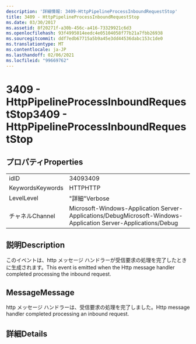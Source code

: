 ```yaml
---
description: '詳細情報: 3409-HttpPipelineProcessInboundRequestStop'
title: 3409 - HttpPipelineProcessInboundRequestStop
ms.date: 03/30/2017
ms.assetid: 8f20271f-a30b-456c-a416-73329921c6d3
ms.openlocfilehash: 93f4995014eedc4e05104058f77b21a7fbb26938
ms.sourcegitcommit: ddf7edb67715a5b9a45e3dd44536dabc153c1de0
ms.translationtype: MT
ms.contentlocale: ja-JP
ms.lasthandoff: 02/06/2021
ms.locfileid: "99669762"
---
```

# <a name="3409---httppipelineprocessinboundrequeststop"></a><span data-ttu-id="bff8e-103">3409 - HttpPipelineProcessInboundRequestStop</span><span class="sxs-lookup"><span data-stu-id="bff8e-103">3409 - HttpPipelineProcessInboundRequestStop</span></span>

## <a name="properties"></a><span data-ttu-id="bff8e-104">プロパティ</span><span class="sxs-lookup"><span data-stu-id="bff8e-104">Properties</span></span>  
  
|||  
|-|-|  
|<span data-ttu-id="bff8e-105">id</span><span class="sxs-lookup"><span data-stu-id="bff8e-105">ID</span></span>|<span data-ttu-id="bff8e-106">3409</span><span class="sxs-lookup"><span data-stu-id="bff8e-106">3409</span></span>|  
|<span data-ttu-id="bff8e-107">Keywords</span><span class="sxs-lookup"><span data-stu-id="bff8e-107">Keywords</span></span>|<span data-ttu-id="bff8e-108">HTTP</span><span class="sxs-lookup"><span data-stu-id="bff8e-108">HTTP</span></span>|  
|<span data-ttu-id="bff8e-109">Level</span><span class="sxs-lookup"><span data-stu-id="bff8e-109">Level</span></span>|<span data-ttu-id="bff8e-110">"詳細"</span><span class="sxs-lookup"><span data-stu-id="bff8e-110">Verbose</span></span>|  
|<span data-ttu-id="bff8e-111">チャネル</span><span class="sxs-lookup"><span data-stu-id="bff8e-111">Channel</span></span>|<span data-ttu-id="bff8e-112">Microsoft-Windows-Application Server-Applications/Debug</span><span class="sxs-lookup"><span data-stu-id="bff8e-112">Microsoft-Windows-Application Server-Applications/Debug</span></span>|  
  
## <a name="description"></a><span data-ttu-id="bff8e-113">説明</span><span class="sxs-lookup"><span data-stu-id="bff8e-113">Description</span></span>  

 <span data-ttu-id="bff8e-114">このイベントは、http メッセージ ハンドラーが受信要求の処理を完了したときに生成されます。</span><span class="sxs-lookup"><span data-stu-id="bff8e-114">This event is emitted when the Http message handler completed processing the inbound request.</span></span>  
  
## <a name="message"></a><span data-ttu-id="bff8e-115">Message</span><span class="sxs-lookup"><span data-stu-id="bff8e-115">Message</span></span>  

 <span data-ttu-id="bff8e-116">http メッセージ ハンドラーは、受信要求の処理を完了しました。</span><span class="sxs-lookup"><span data-stu-id="bff8e-116">Http message handler completed processing an inbound request.</span></span>  
  
## <a name="details"></a><span data-ttu-id="bff8e-117">詳細</span><span class="sxs-lookup"><span data-stu-id="bff8e-117">Details</span></span>

